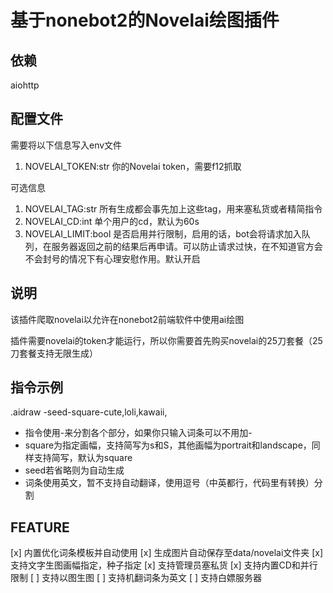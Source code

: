 # 基于nonebot2的Novelai绘图插件

## 依赖
aiohttp
## 配置文件
需要将以下信息写入env文件

1. NOVELAI_TOKEN:str   你的Novelai token，需要f12抓取

可选信息

1. NOVELAI_TAG:str   所有生成都会事先加上这些tag，用来塞私货或者精简指令
2. NOVELAI_CD:int   单个用户的cd，默认为60s
3. NOVELAI_LIMIT:bool   是否启用并行限制，启用的话，bot会将请求加入队列，在服务器返回之前的结果后再申请。可以防止请求过快，在不知道官方会不会封号的情况下有心理安慰作用。默认开启

## 说明
该插件爬取novelai以允许在nonebot2前端软件中使用ai绘图

插件需要novelai的token才能运行，所以你需要首先购买novelai的25刀套餐（25刀套餐支持无限生成）
## 指令示例
.aidraw -seed-square-cute,loli,kawaii,
- 指令使用-来分割各个部分，如果你只输入词条可以不用加-
- square为指定画幅，支持简写为s和S，其他画幅为portrait和landscape，同样支持简写，默认为square
- seed若省略则为自动生成
- 词条使用英文，暂不支持自动翻译，使用逗号（中英都行，代码里有转换）分割
## FEATURE
[x] 内置优化词条模板并自动使用
[x] 生成图片自动保存至data/novelai文件夹
[x] 支持文字生图画幅指定，种子指定
[x] 支持管理员塞私货
[x] 支持内置CD和并行限制
[ ] 支持以图生图
[ ] 支持机翻词条为英文
[ ] 支持白嫖服务器